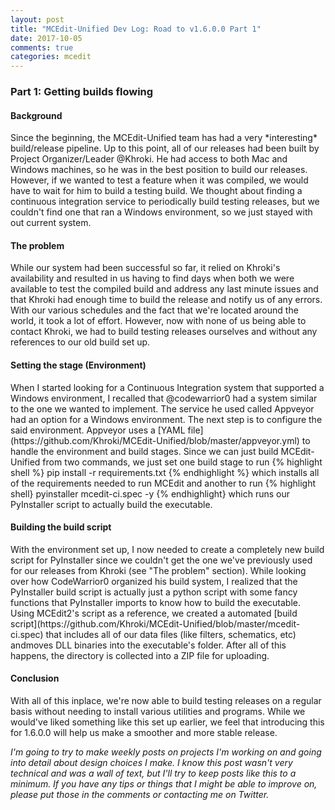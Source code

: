 ```yaml
---
layout: post
title: "MCEdit-Unified Dev Log: Road to v1.6.0.0 Part 1"
date: 2017-10-05
comments: true
categories: mcedit
---
```

<h3>Part 1: Getting builds flowing</h3>
<h4>Background</h4>
Since the beginning, the MCEdit-Unified team has had a very *interesting* build/release pipeline. Up to this point,
all of our releases had been built by Project Organizer/Leader @Khroki. He had access to both Mac and Windows
machines, so he was in the best position to build our releases. However, if we wanted to test a feature when it
was compiled, we would have to wait for him to build a testing build. We thought about finding a continuous
integration service to periodically build testing releases, but we couldn't find one that ran a Windows 
environment, so we just stayed with out current system.

<h4>The problem</h4>
While our system had been successful so far, it relied on Khroki's availability and resulted in us having to
find days when both we were available to test the compiled build and address any last minute issues and that
Khroki had enough time to build the release and notify us of any errors. With our various schedules and the
fact that we're located around the world, it took a lot of effort. However, now with none of us being able 
to contact Khroki, we had to build testing releases ourselves and without any references to our old build 
set up.

<h4>Setting the stage (Environment)</h4>
When I started looking for a Continuous Integration system that supported a Windows environment, I recalled that
@codewarrior0 had a system similar to the one we wanted to implement. The service he used called Appveyor had an 
option for a Windows environment. The next step is to configure the said environment. Appveyor uses a [YAML file](https://github.com/Khroki/MCEdit-Unified/blob/master/appveyor.yml) to
handle the environment and build stages. Since we can just build MCEdit-Unified from two commands, we just set one
build stage to run {% highlight shell %} pip install -r requirements.txt {% endhighlight %} which installs all of
the requirements needed to run MCEdit and another to run {% highlight shell} pyinstaller mcedit-ci.spec -y {% endhighlight} 
which runs our PyInstaller script to actually build the executable.

<h4>Building the build script</h4>
With the environment set up, I now needed to create a completely new build script for PyInstaller since we couldn't
get the one we've previously used for our releases from Khroki (see "The problem" section). While looking over how
CodeWarrior0 organized his build system, I realized that the PyInstaller build script is actually just a python script
with some fancy functions that PyInstaller imports to know how to build the executable. Using MCEdit2's script as a
reference, we created a automated [build script](https://github.com/Khroki/MCEdit-Unified/blob/master/mcedit-ci.spec) 
that includes all of our data files (like filters, schematics, etc) andmoves DLL binaries into the executable's folder. 
After all of this happens, the directory is collected into a ZIP file for uploading.

<h4>Conclusion</h4>
With all of this inplace, we're now able to build testing releases on a regular basis without needing to install various
utilities and programs. While we would've liked something like this set up earlier, we feel that introducing this for 
1.6.0.0 will help us make a smoother and more stable release.

*I'm going to try to make weekly posts on projects I'm working on and going into detail about design choices I make. I know
this post wasn't very technical and was a wall of text, but I'll try to keep posts like this to a minimum. If you have
any tips or things that I might be able to improve on, please put those in the comments or contacting me on Twitter.*